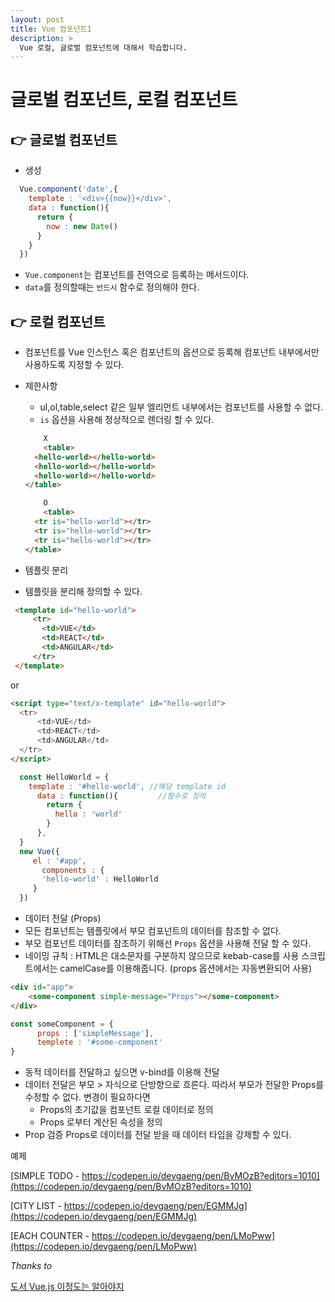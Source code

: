 ```yaml
---
layout: post
title: Vue 컴포넌트1
description: >
  Vue 로컬, 글로벌 컴포넌트에 대해서 학습합니다.
---
```

# 글로벌 컴포넌트, 로컬 컴포넌트

## 👉 글로벌 컴포넌트

- 생성
```js
  Vue.component('date',{
    template : '<div>{{now}}</div>',
    data : function(){
      return {
        now : new Date()
      }
    }
  })
```
- `Vue.component`는 컴포넌트를 전역으로 등록하는 메서드이다.
- `data`를 정의할때는 `반드시` 함수로 정의해야 한다.

## 👉 로컬 컴포넌트

- 컴포넌트를 Vue 인스턴스 혹은 컴포넌트의 옵션으로 등록해 컴포넌트 내부에서만
사용하도록 지정할 수 있다.

- 제한사항
	- ul,ol,table,select 같은 일부 엘리먼트 내부에서는 컴포넌트를 사용할 수 없다.
    - `is` 옵션을 사용해 정상적으로 렌더링 할 수 있다.

    ```html
		X
		<table>
      <hello-world></hello-world>
      <hello-world></hello-world>
      <hello-world></hello-world>
    </table>
    ```
    ```html
		O
		<table>
      <tr is="hello-world"></tr>
      <tr is="hello-world"></tr>
      <tr is="hello-world"></tr>
    </table>
    ```
- 템플릿 분리
 - 템플릿을 분리해 정의할 수 있다.

 ```html
  <template id="hello-world">
      <tr>
        <td>VUE</td>
        <td>REACT</td>
        <td>ANGULAR</td>
      </tr>
  </template>
```

or

```html
<script type="text/x-template" id="hello-world">
  <tr>
      <td>VUE</td>
      <td>REACT</td>
      <td>ANGULAR</td>
  </tr>
</script>
```

```js
  const HelloWorld = {
  	template : '#hello-world', //해당 template id
      data : function(){         //함수로 정의
        return {
          hello : 'world'
        }
      },
  }
  new Vue({
     el : '#app',
       components : {
       'hello-world' : HelloWorld
     }
  })
```
- 데이터 전달 (Props)
 - 모든 컴포넌트는 템플릿에서 부모 컴포넌트의 데이터를 참조할 수 없다.
 - 부모 컴포넌트 데이터를 참조하기 위해선 `Props` 옵션을 사용해 전달 할 수 있다.
 - 네이밍 규칙 : HTML은 대소문자를 구분하지 않으므로  kebab-case를 사용 스크립트에서는 camelCase를 이용해줍니다. (props 옵션에서는 자동변환되어 사용)

```html
<div id="app">
    <some-component simple-message="Props"></some-component>  
</div>
```

```js
const someComponent = {
      props : ['simpleMessage'],
      templete : '#some-component'
}
```

 - 동적 데이터를 전달하고 싶으면 v-bind를 이용해 전달
 - 데이터 전달은 부모 > 자식으로 단방향으로 흐른다. 따라서 부모가 전달한  Props를 수정할 수 없다.
 변경이 필요하다면
   - Props의 초기값을 컴포넌트 로컬 데이터로 정의
   - Props 로부터 계산된 속성을 정의
 - Prop 검증
 	Props로 데이터를 전달 받을 때 데이터 타입을 강제할 수 있다.
    
예제

[SIMPLE TODO - https://codepen.io/devgaeng/pen/BvMOzB?editors=1010](https://codepen.io/devgaeng/pen/BvMOzB?editors=1010)

[CITY LIST - https://codepen.io/devgaeng/pen/EGMMJg](https://codepen.io/devgaeng/pen/EGMMJg)

[EACH COUNTER - https://codepen.io/devgaeng/pen/LMoPww](https://codepen.io/devgaeng/pen/LMoPww)


 *Thanks to*

[도서 Vue.js 이정도는 알아야지](http://www.yes24.com/Product/Goods/56894866)  